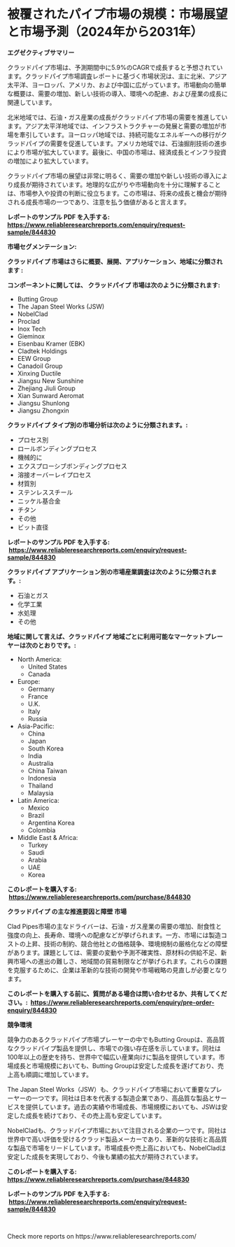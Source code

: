 <p><h1>被覆されたパイプ市場の規模：市場展望と市場予測（2024年から2031年）</h1></p><p><strong>エグゼクティブサマリー</strong></p>
<p><p>クラッドパイプ市場は、予測期間中に5.9%のCAGRで成長すると予想されています。クラッドパイプ市場調査レポートに基づく市場状況は、主に北米、アジア太平洋、ヨーロッパ、アメリカ、および中国に広がっています。市場動向の簡単な概要は、需要の増加、新しい技術の導入、環境への配慮、および産業の成長に関連しています。</p><p>北米地域では、石油・ガス産業の成長がクラッドパイプ市場の需要を推進しています。アジア太平洋地域では、インフラストラクチャーの発展と需要の増加が市場を牽引しています。ヨーロッパ地域では、持続可能なエネルギーへの移行がクラッドパイプの需要を促進しています。アメリカ地域では、石油掘削技術の進歩により市場が拡大しています。最後に、中国の市場は、経済成長とインフラ投資の増加により拡大しています。</p><p>クラッドパイプ市場の展望は非常に明るく、需要の増加や新しい技術の導入により成長が期待されています。地理的な広がりや市場動向を十分に理解することは、市場参入や投資の判断に役立ちます。この市場は、将来の成長と機会が期待される成長市場の一つであり、注意を払う価値があると言えます。</p></p>
<p><strong>レポートのサンプル PDF を入手する: <a href="https://www.reliableresearchreports.com/enquiry/request-sample/844830">https://www.reliableresearchreports.com/enquiry/request-sample/844830</a></strong></p>
<p><strong>市場セグメンテーション:</strong></p>
<p><strong> クラッドパイプ 市場はさらに概要、展開、アプリケーション、地域に分類されます :</strong></p>
<p><strong>コンポーネントに関しては、 クラッドパイプ 市場は次のように分類されます: &nbsp;</strong></p>
<p><ul><li>Butting Group</li><li>The Japan Steel Works (JSW)</li><li>NobelClad</li><li>Proclad</li><li>Inox Tech</li><li>Gieminox</li><li>Eisenbau Kramer (EBK)</li><li>Cladtek Holdings</li><li>EEW Group</li><li>Canadoil Group</li><li>Xinxing Ductile</li><li>Jiangsu New Sunshine</li><li>Zhejiang Jiuli Group</li><li>Xian Sunward Aeromat</li><li>Jiangsu Shunlong</li><li>Jiangsu Zhongxin</li></ul></p>
<p><strong> クラッドパイプ タイプ別の市場分析は次のように分類されます。:</strong></p>
<p><ul><li>プロセス別</li><li>ロールボンディングプロセス</li><li>機械的に</li><li>エクスプローシブボンディングプロセス</li><li>溶接オーバーレイプロセス</li><li>材質別</li><li>ステンレススチール</li><li>ニッケル基合金</li><li>チタン</li><li>その他</li><li>ビット直径</li></ul></p>
<p><strong>レポートのサンプル PDF を入手する: &nbsp;<a href="https://www.reliableresearchreports.com/enquiry/request-sample/844830">https://www.reliableresearchreports.com/enquiry/request-sample/844830</a></strong></p>
<p><strong> クラッドパイプ アプリケーション別の市場産業調査は次のように分類されます。:</strong></p>
<p><ul><li>石油とガス</li><li>化学工業</li><li>水処理</li><li>その他</li></ul></p>
<p><strong>地域に関して言えば、クラッドパイプ 地域ごとに利用可能なマーケットプレーヤーは次のとおりです。:</strong></p>
<p><ul>
    <li>
        North America:
        <ul>
            <li>United States</li>
            <li>Canada</li>
        </ul>
    </li>
    <li>
        Europe:
        <ul>
            <li>Germany</li>
            <li>France</li>
            <li>U.K.</li>
            <li>Italy</li>
            <li>Russia</li>
        </ul>
    </li>
    <li>
        Asia-Pacific:
        <ul>
            <li>China</li>
            <li>Japan</li>
            <li>South Korea</li>
            <li>India</li>
            <li>Australia</li>
            <li>China Taiwan</li>
            <li>Indonesia</li>
            <li>Thailand</li>
            <li>Malaysia</li>
        </ul>
    </li>
    <li>
        Latin America:
        <ul>
            <li>Mexico</li>
            <li>Brazil</li>
            <li>Argentina Korea</li>
            <li>Colombia</li>
        </ul>
    </li>
    <li>
        Middle East & Africa:
        <ul>
            <li>Turkey</li>
            <li>Saudi</li>
            <li>Arabia</li>
            <li>UAE</li>
            <li>Korea</li>
        </ul>
    </li>
    </ul></p>
<p><strong>このレポートを購入する: &nbsp;<a href="https://www.reliableresearchreports.com/purchase/844830">https://www.reliableresearchreports.com/purchase/844830</a></strong></p>
<p><strong>クラッドパイプ の主な推進要因と障壁 市場</strong></p>
<p><p>Clad Pipes市場の主なドライバーは、石油・ガス産業の需要の増加、耐食性と強度の向上、長寿命、環境への配慮などが挙げられます。一方、市場には製造コストの上昇、技術の制約、競合他社との価格競争、環境規制の厳格化などの障壁があります。課題としては、需要の変動や予測不確実性、原材料の供給不足、新興市場への進出の難しさ、地域間の貿易制限などが挙げられます。これらの課題を克服するために、企業は革新的な技術の開発や市場戦略の見直しが必要となります。</p></p>
<p><strong>このレポートを購入する前に、質問がある場合は問い合わせるか、共有してください。:&nbsp; <a href="https://www.reliableresearchreports.com/enquiry/pre-order-enquiry/844830">https://www.reliableresearchreports.com/enquiry/pre-order-enquiry/844830</a></strong></p>
<p><strong>競争環境</strong></p>
<p><p>競争力のあるクラッドパイプ市場プレーヤーの中でもButting Groupは、高品質なクラッドパイプ製品を提供し、市場での強い存在感を示しています。同社は100年以上の歴史を持ち、世界中で幅広い産業向けに製品を提供しています。市場成長と市場規模においても、Butting Groupは安定した成長を遂げており、売上高も順調に増加しています。</p><p>The Japan Steel Works（JSW）も、クラッドパイプ市場において重要なプレーヤーの一つです。同社は日本を代表する製造企業であり、高品質な製品とサービスを提供しています。過去の実績や市場成長、市場規模においても、JSWは安定した成長を続けており、その売上高も安定しています。</p><p>NobelCladも、クラッドパイプ市場において注目される企業の一つです。同社は世界中で高い評価を受けるクラッド製品メーカーであり、革新的な技術と高品質な製品で市場をリードしています。市場成長や売上高においても、NobelCladは安定した成長を実現しており、今後も業績の拡大が期待されています。</p></p>
<p><strong>このレポートを購入する: &nbsp; <a href="https://www.reliableresearchreports.com/purchase/844830">https://www.reliableresearchreports.com/purchase/844830</a></strong></p>
<p><strong>レポートのサンプル PDF を入手する: &nbsp;<a href="https://www.reliableresearchreports.com/enquiry/request-sample/844830">https://www.reliableresearchreports.com/enquiry/request-sample/844830</a></strong><strong></strong></p>
<p>&nbsp;</p>
<p>Check more reports on https://www.reliableresearchreports.com/</p>